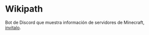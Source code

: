 # Wikipath

Bot de Discord que muestra información de servidores de Minecraft, [invitalo](https://discord.com/oauth2/authorize?client_id=1083749460045201508&scope=bot%20applications.commands&permissions=2147483647).